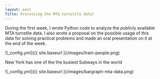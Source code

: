 ```yaml
---
layout: post
Title: Processing the MTA turnstile data!
---
```


During the first week, I wrote Python code to analyze the publicly available MTA turnstile data.
I also wrote a proposal on the possible usage of this data for solving practical problems and made
an oral presentation on it at the end of the week.

![_config.yml]({{ site.baseurl }}/images/train-people.png)


New York has one of the the busiest Subways in the world

![_config.yml]({{ site.baseurl }}/images/bargraph-mta-data.png)